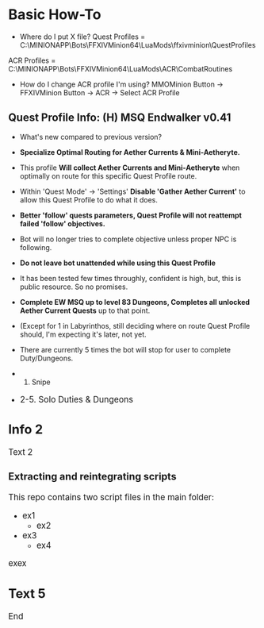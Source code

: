 # Basic How-To

* Where do I put X file?
Quest Profiles =  C:\MINIONAPP\Bots\FFXIVMinion64\LuaMods\ffxivminion\QuestProfiles

ACR Profiles = C:\MINIONAPP\Bots\FFXIVMinion64\LuaMods\ACR\CombatRoutines

* How do I change ACR profile I'm using?
MMOMinion Button -> FFXIVMinion Button -> ACR -> Select ACR Profile


## Quest Profile Info: (H) MSQ Endwalker v0.41
* What's new compared to previous version?
 * **Specialize Optimal Routing for Aether Currents & Mini-Aetheryte.**

 * This profile **Will collect Aether Currents and Mini-Aetheryte** when optimally on route for this specific Quest Profile route.
 * Within 'Quest Mode' -> 'Settings'  **Disable 'Gather Aether Current'** to allow this Quest Profile to do what it does.

 * **Better 'follow' quests parameters, Quest Profile will not reattempt failed 'follow' objectives.**
 * Bot will no longer tries to complete objective unless proper NPC is following.

* **Do not leave bot unattended while using this Quest Profile**
 * It has been tested few times throughly, confident is high, but, this is public resource. So no promises.

* **Complete EW MSQ up to level 83 Dungeons, Completes all unlocked Aether Current Quests** up to that point.
 * (Except for 1 in Labyrinthos, still deciding where on route Quest Profile should, I'm expecting it's later, not yet.

* There are currently 5 times the bot will stop for user to complete Duty/Dungeons.
 * 1. Snipe <Big Green Bird>
 * 2-5. Solo Duties & Dungeons

## Info 2

Text 2

### Extracting and reintegrating scripts

This repo contains two script files in the main folder:

* ex1
  * ex2
* ex3
  * ex4

exex

## Text 5

End

